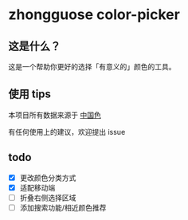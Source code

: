 # zhongguose color-picker

## 这是什么？

这是一个帮助你更好的选择「有意义的」颜色的工具。

## 使用 tips

本项目所有数据来源于 [中国色](http://zhongguose.com/)

有任何使用上的建议，欢迎提出 issue

## todo

- [x] 更改颜色分类方式
- [x] 适配移动端
- [ ] 折叠右侧选择区域
- [ ] 添加搜索功能/相近颜色推荐
